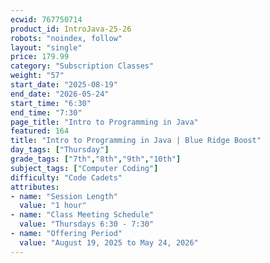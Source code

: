 ```yaml
---
ecwid: 767750714
product_id: IntroJava-25-26
robots: "noindex, follow"
layout: "single"
price: 179.99
category: "Subscription Classes"
weight: "57"
start_date: "2025-08-19"
end_date: "2026-05-24"
start_time: "6:30"
end_time: "7:30"
page_title: "Intro to Programming in Java"
featured: 164
title: "Intro to Programming in Java | Blue Ridge Boost"
day_tags: ["Thursday"]
grade_tags: ["7th","8th","9th","10th"]
subject_tags: ["Computer Coding"]
difficulty: "Code Cadets"
attributes:
- name: "Session Length"
  value: "1 hour"
- name: "Class Meeting Schedule"
  value: "Thursdays 6:30 - 7:30"
- name: "Offering Period"
  value: "August 19, 2025 to May 24, 2026"
---
```


